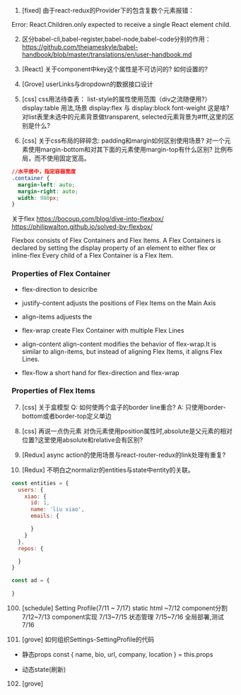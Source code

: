 1. [fixed] 由于react-redux的Provider下的包含复数个元素报错：

Error: React.Children.only expected to receive a single React element child.

2. 区分babel-cli,babel-register,babel-node,babel-code分别的作用：
https://github.com/thejameskyle/babel-handbook/blob/master/translations/en/user-handbook.md

3. [React] 关于component中key这个属性是不可访问的? 如何设置的?

4. [Grove] userLinks与dropdown的数据接口设计

5. [css] css用法待查表：
list-style的属性使用范围（div之流随便用?）
display:table 用法,场景
display:flex 与 display:block
font-weight 这是啥?
对list表里未选中的元素背景做transparent, selected元素背景为#fff,这里的区别是什么?

6. [css] 关于css布局的碎碎念:
padding和margin如何区别使用场景?
对一个元素使用margin-bottom和对其下面的元素使用margin-top有什么区别?
比例布局，而不使用固定宽高。
```css
//水平居中，指定容器宽度
.container {
  margin-left: auto;
  margin-right: auto;
  width: 980px;
}
```
关于flex
https://bocoup.com/blog/dive-into-flexbox/
https://philipwalton.github.io/solved-by-flexbox/

Flexbox consists of Flex Containers and Flex Items.
A Flex Containers is declared by setting the display property of an element to either flex or inline-flex
Every child of a Flex Container is a Flex Item.

### Properties of Flex Container
+ flex-direction
to desicribe

+ justify-content
adjusts the positions of Flex Items on the Main Axis

+ align-items
adjuests the

+ flex-wrap
create Flex Container with multiple Flex Lines

+ align-content
align-content modifies the behavior of flex-wrap.It is similar to align-items, but instead of
aligning Flex Items, it aligns Flex Lines.

+ flex-flow
a short hand for flex-direction and flex-wrap

### Properties of Flex Items


7. [css] 关于盒模型
Q: 如何使两个盒子的border line重合?
A: 只使用border-bottom或者border-top定义单边

8. [css] 再说一点伪元素
对伪元素使用position属性时,absolute是父元素的相对位置?这里使用absolute和relative会有区别?

9. [Redux] async action的使用场景与react-router-redux的link处理有重复?

10. [Redux] 不明白之normalizr的entities与state中entity的关联。
```js
const entities = {
  users: {
    xiao: {
      id: 1,
      name: 'liu xiao',
      emails: {

      }
    }
  },
  repos: {

  }
}

const ad = {
  
}
```

100. [schedule] Setting Profile(7/11 ~ 7/17)
static html   ~7/12
component分割 7/12~7/13
component实现 7/13~7/15
状态管理      7/15~7/16
全局部署,测试  7/16

101. [grove] 如何组织Settings-SettingProfile的代码
+ 静态props
const { name, bio, url, company, location }  = this.props

+ 动态state(刷新)

102. [grove]
